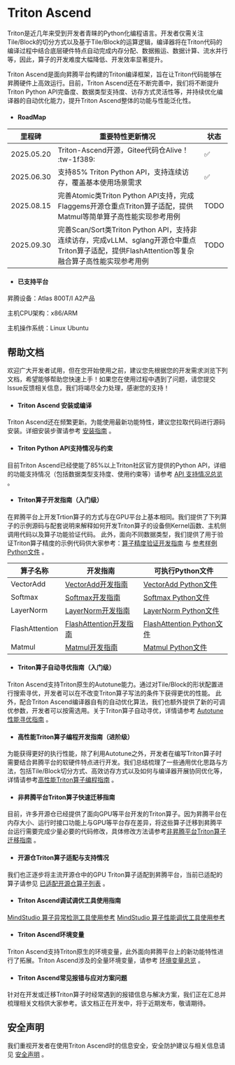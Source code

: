 # Triton Ascend

Triton是近几年来受到开发者青睐的Python化编程语言。开发者仅需关注Tile/Block的切分方式以及基于Tile/Block的运算逻辑，编译器将在Triton代码的编译过程中结合底层硬件特点自动完成内存分配、数据搬运、数据计算、流水并行等，因此，算子的开发难度大幅降低、开发效率显著提升。

Triton Ascend是面向昇腾平台构建的Triton编译框架，旨在让Triton代码能够在昇腾硬件上高效运行。目前，Triton Ascend还在不断完善中，我们将不断提升Triton Python API完备度、数据类型支持度、访存方式灵活性等，并持续优化编译器的自动优化能力，提升Triton Ascend整体的功能与性能泛化性。


- #### RoadMap

| 里程碑 | 重要特性更新情况 | 状态 |
|------|------|------|
| 2025.05.20 | Triton-Ascend开源，Gitee代码仓Alive！ :tw-1f389: | ✅ |
| 2025.06.30 | 支持85% Triton Python API，支持连续访存，覆盖基本使用场景需求 | ✅ |
| 2025.08.15 | 完善Atomic类Triton Python API支持，完成Flaggems开源仓重点Triton算子适配，提供Matmul等简单算子高性能实现参考用例 | TODO |
| 2025.09.30 | 完善Scan/Sort类Triton Python API，支持非连续访存，完成vLLM、sglang开源仓中重点Triton算子适配，提供FlashAttention等复杂融合算子高性能实现参考用例 | TODO |

- #### 已支持平台

昇腾设备：Atlas 800T/I A2产品

主机CPU架构：x86/ARM

主机操作系统：Linux Ubuntu

## 帮助文档

欢迎广大开发者试用，但在您开始使用之前，建议您先根据您的开发需求浏览下列文档，希望能够帮助您快速上手！如果您在使用过程中遇到了问题，请您提交Issue反馈相关信息，我们将竭尽全力处理，感谢您的支持！

- #### Triton Ascend 安装或编译
Triton Ascend还在频繁更新。为能使用最新功能特性，建议您拉取代码进行源码安装。详细安装步骤请参考 [安装指南](./docs/sources/getting-started/installation.md) 。

- #### Triton Python API支持情况与约束
目前Triton Ascend已经使能了85%以上Triton社区官方提供的Python API，详细的功能支持情况（包括数据类型支持度、使用约束等）请参考 [API 支持情况总览](./docs/sources/python-api/outline.md) 。

- #### Triton算子开发指南（入门级）
在昇腾平台上开发Trtion算子的方式与在GPU平台上基本相同。我们提供了下列算子的示例源码与配套说明来解释如何开发Triton算子的设备侧Kernel函数、主机侧调用代码以及算子功能验证代码。
此外，面向不同数据类型，我们提供了用于验证Triton算子精度的示例代码供大家参考：[算子精度验证开发指南](./docs/sources/getting-started/tutorials/08-accuracy-comparison.md) 与 [参考样例Python文件](./ascend/examples/tutorials/14-accuracy-comparison.py) 。

| 算子名称 | 开发指南 | 可执行Python文件 |
|------|------|------|
| VectorAdd |  [VectorAdd开发指南](./docs/sources/getting-started/tutorials/01-vector-add.md) | [VectorAdd Python文件](./ascend/examples/tutorials/01-vector-add.py) |
| Softmax |  [Softmax开发指南](./docs/sources/getting-started/tutorials/02-fused-softmax.md) | [Softmax Python文件](./ascend/examples/tutorials/02-fused-softmax.py) |
| LayerNorm |  [LayerNorm开发指南](./docs/sources/getting-started/tutorials/03-layer-norm.md) | [LayerNorm Python文件](./ascend/examples/tutorials/03-layer-norm.py) |
| FlashAttention |  [FlashAttention开发指南](./docs/sources/getting-started/tutorials/04-fused-attention.md) | [FlashAttention Python文件](./ascend/examples/tutorials/04-fused-attention.py) |
| Matmul |  [Matmul开发指南](./docs/sources/getting-started/tutorials/05-matrix-multiplication.md) | [Matmul Python文件](./ascend/examples/tutorials/05-matrix-multiplication.py) |

- #### Triton算子自动寻优指南（入门级）
Triton Ascend支持Triton原生的Autotune能力。通过对Tile/Block的形状配置进行搜索寻优，开发者可以在不改变Triton算子写法的条件下获得更优的性能。
此外，配合Triton Ascend编译器自有的自动优化算法，我们也额外提供了新的可调优参数，开发者可以按需选用。关于Triton算子自动寻优，详情请参考
[Autotune性能寻优指南](./docs/sources/getting-started/tutorials/06-autotune.md) 。

- #### 高性能Triton算子编程开发指南（进阶级）
为能获得更好的执行性能，除了利用Autotune之外，开发者在编写Triton算子时需要结合昇腾平台的软硬件特点进行开发。我们总结梳理了一些通用优化思路与方法，包括Tile/Block切分方式、高效访存方式以及如何与编译器开展协同优化等，详情请参考[高性能Triton算子编程指南](./docs/HighPerformanceGuide.md) 。

- #### 非昇腾平台Triton算子快速迁移指南
目前，许多开源仓已经提供了面向GPU等平台开发的Triton算子。因为昇腾平台在内存大小、运行时接口功能上与GPU等平台存在差异，将这些算子迁移到昇腾平台运行需要完成少量必要的代码修改，具体修改方法请参考[非昇腾平台Triton算子迁移指南](./docs/sources/programming-guide/migration.md) 。

- #### 开源仓Triton算子适配与支持情况
我们也正逐步将主流开源仓中的GPU Triton算子适配到昇腾平台，当前已适配的算子请参见 [已适配开源仓算子列表](./docs/OPLIST.md) 。

- #### Triton Ascend调试调优工具使用指南
[MindStudio 算子异常检测工具使用参考](./docs/sources/mindstudio-guide/02-msSanitizer.md)
[MindStudio 算子性能调优工具使用参考](./docs/sources/mindstudio-guide/01-msProf_op.md)

- #### Triton Ascend环境变量
Triton Ascend支持Triton原生的环境变量，此外面向昇腾平台上的新功能特性进行了拓展。Triton Ascend涉及的全量环境变量，请参考 [环境变量总览](./docs/ENVIRONMENT.md) 。

- #### Triton Ascend常见报错与应对方案问题
针对在开发或迁移Triton算子时经常遇到的报错信息与解决方案，我们正在汇总并梳理相关文档供大家参考。该文档正在开发中，将于近期发布，敬请期待。

## 安全声明
我们重视开发者在使用Triton Ascend时的信息安全，安全防护建议与相关信息请见 [安全声明](./SECURITYNOTE.md) 。
